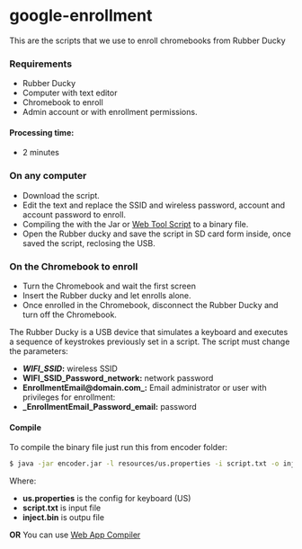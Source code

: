 # google-enrollment
This are the scripts that we use to enroll chromebooks from Rubber Ducky

### Requirements
 * Rubber Ducky
* Computer with text editor
* Chromebook to enroll
* Admin account or with enrollment permissions.

#### Processing time: 
- 2 minutes

### On any computer
* Download the script.
* Edit the text and replace the SSID and wireless password, account and account password to enroll.
* Compiling the with the Jar or [Web Tool Script]((https://ducktoolkit.com/encoder/)) to a binary file.
* Open the Rubber ducky and save the script in SD card form inside, once saved the script, reclosing the USB.

### On the Chromebook to enroll
* Turn the Chromebook and wait the first screen
* Insert the Rubber ducky and let enrolls alone.
* Once enrolled in the Chromebook, disconnect the Rubber Ducky and turn off the Chromebook.



The Rubber Ducky is a USB device that simulates a keyboard and executes a sequence of keystrokes previously set in a script. The script must change the parameters:

- **_WIFI_SSID_:** wireless SSID
- **WIFI_SSID_Password_network:** network password 
- **EnrollmentEmail@domain.com_:** Email administrator or user with privileges for enrollment:
- **_EnrollmentEmail_Password_email:** password 

#### Compile
To compile the binary file just run this from encoder folder: 
```sh
$ java -jar encoder.jar -l resources/us.properties -i script.txt -o inject.bin
```

Where:
- **us.properties** is the config for keyboard (US)
- **script.txt** is input file
- **inject.bin** is outpu file

**OR**
You can use [Web App Compiler](https://ducktoolkit.com/encoder/)
